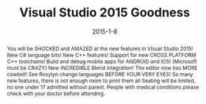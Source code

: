 ---
layout: meeting

date: 2015-1-8

title: Visual Studio 2015 Goodness

speaker: Adam Hill

twitter: adamhill

eventbrite: https://www.eventbrite.com/e/dallas-c-sig-january-meeting-visual-studio-2015-goodness-tickets-15088973526

github:

abstract: You will be SHOCKED and AMAZED at the new features in Visual Studio 2015! New C# language bits! New C++ features! Support for new CROSS PLATFORM C++ toolchains! Build and debug mobile apps for ANDROID and IOS! (Microsoft must be CRAZY) New INCREDIBLE Blend integration! The editor now has MORE cowbell! See Rosylyn change languages BEFORE YOUR VERY EYES! So many new features, there is not enough room to print them all  Seating will be limited, no one under 17 admitted without parent. People with medical conditions please check with your doctor before attending.

bio: Adam Hill is a Consultant for Improving Enterprises in Addison Texas. He knew he wanted to be a programmer when he was 10 years old and never looked back. He loves hacking hardware and programming anything involving visualization, computer graphics, or games. Adam is involved in many user groups in DFW and puts on the local Global Game Jam at Collin College, a crazy, worldwide race to make a game in 72 hours. On the weekends you can find him gaming, making weird food and oh yeah... doing that code thing.

---